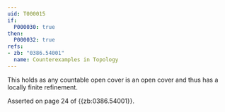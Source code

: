 ```yaml
---
uid: T000015
if:
  P000030: true
then:
  P000032: true
refs:
- zb: "0386.54001"
  name: Counterexamples in Topology
---
```


This holds as any countable open cover is an open cover and thus has a locally finite refinement.

Asserted on page 24 of {{zb:0386.54001}}.
